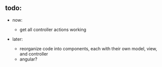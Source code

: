 ## todo:

- now:
  - get all controller actions working

- later:
  - reorganize code into components, each with their own model, view, and controller
  - angular?
